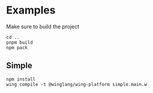 # Examples

Make sure to build the project

```
cd ..
pnpm build
npm pack
```

## Simple

```
npm install
wing compile -t @winglang/wing-platform simple.main.w
```